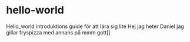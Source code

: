 # hello-world
Hello_world introduktions guide för att lära sig lite
Hej jag heter Daniel jag gillar fryspizza med annans på mmm gott[]
